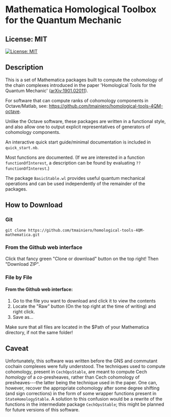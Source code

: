 # Mathematica Homological Toolbox for the Quantum Mechanic

## License: MIT 
[![License: MIT](https://img.shields.io/badge/License-MIT-yellow.svg)](https://opensource.org/licenses/MIT)

## Description
This is a set of Mathematica packages built to compute the cohomology of the chain complexes introduced in the paper 'Homological Tools for the Quantum Mechanic' ([arXiv:1901.02011](https://arxiv.org/abs/1901.02011)).

For software that can compute ranks of cohomology components in Octave/Matlab, see: <https://github.com/tmainiero/homological-tools-4QM-octave>.

Unlike the Octave software, these packages are written in a functional style, and also allow one to output explicit representatives of generators of cohomology components. 

An interactive quick start guide/minimal documentation is included in `quick_start.nb`.

Most functions are documented.  (If we are interested in a function `functionOfInterest`, a description can be found by evaluating `??functionOfInterest`.)

The package `BasicStable.wl` provides useful quantum mechanical operations and can be used independently of the remainder of the packages.

## How to Download

### Git

`git clone https://github.com/tmainiero/homological-tools-4QM-mathematica.git`


### From the Github web interface
Click that fancy green "Clone or download" button on the top right!
Then "Download ZIP".


### File by File

#### From the Github web interface:
1. Go to the file you want to download and click it to view the contents
2. Locate the "Raw" button (On the top right at the time of writing) and right click.
3. Save as...

Make sure that all files are located in the $Path of your Mathematica directory, if not the same folder!


## Caveat
Unfortunately, this software was written before the GNS and commutant cochain complexes were fully understood.  The techniques used to compute cohomology, present in `CechOpsStable`, are meant to compute Cech *homology* of a *co*-presheaves, rather than Cech cohomology of presheaves---the latter being the technique used in the paper.  One can, however, recover the appropriate cohomology after some degree shifting (and sign corrections) in the form of some wrapper functions present in `StateHomologyStable`.  A solution to this confusion would be a rewrite of the functions in the intermediate package `CechOpsStable`; this might be planned for future versions of this software.
